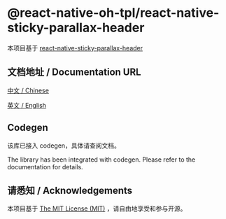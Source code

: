 # @react-native-oh-tpl/react-native-sticky-parallax-header

本项目基于 [react-native-sticky-parallax-header](https://github.com/netguru/sticky-parallax-header)

## 文档地址 / Documentation URL

[中文 / Chinese](https://gitee.com/react-native-oh-library/usage-docs/blob/master/zh-cn/react-native-sticky-parallax-header.md)

[英文 / English](https://gitee.com/react-native-oh-library/usage-docs/blob/master/zh-en/react-native-sticky-parallax-header.md)

## Codegen

该库已接入 codegen，具体请查阅文档。

The library has been integrated with codegen. Please refer to the documentation for details.

## 请悉知 / Acknowledgements

本项目基于 [The MIT License (MIT)](https://github.com/netguru/sticky-parallax-header/blob/master/LICENSE) ，请自由地享受和参与开源。
